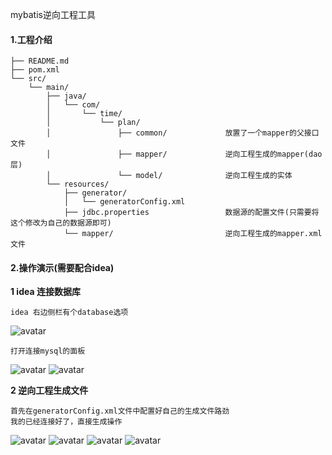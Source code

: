 mybatis逆向工程工具

#### 1.工程介绍
    
    ├── README.md
    ├── pom.xml
    └── src/
        └── main/
            ├── java/
            │   └── com/
            │       └── time/
            │           └── plan/
            │               ├── common/             放置了一个mapper的父接口文件
            │               ├── mapper/             逆向工程生成的mapper(dao层)
            │               └── model/              逆向工程生成的实体
            └── resources/
                ├── generator/
                │   └── generatorConfig.xml
                ├── jdbc.properties                 数据源的配置文件(只需要将这个修改为自己的数据源即可)
                └── mapper/                         逆向工程生成的mapper.xml文件
    
  
    
#### 2.操作演示(需要配合idea)

**1 idea 连接数据库**
    
    idea 右边侧栏有个database选项
    
![avatar](src/main/resources/images/code_generator_data_base_01.jpg)
    
    打开连接mysql的面板
    
![avatar](src/main/resources/images/code_generator_mysql_01.jpg)
![avatar](src/main/resources/images/code_generator_mysql_link_01.jpg)


**2 逆向工程生成文件**

    首先在generatorConfig.xml文件中配置好自己的生成文件路劲
    我的已经连接好了，直接生成操作
    
![avatar](src/main/resources/images/code_generator_table_01.jpg)
![avatar](src/main/resources/images/code_generator_table_02.jpg)
![avatar](src/main/resources/images/code_generator_table_03.jpg)
![avatar](src/main/resources/images/code_generator_table_04.jpg)



  
    
